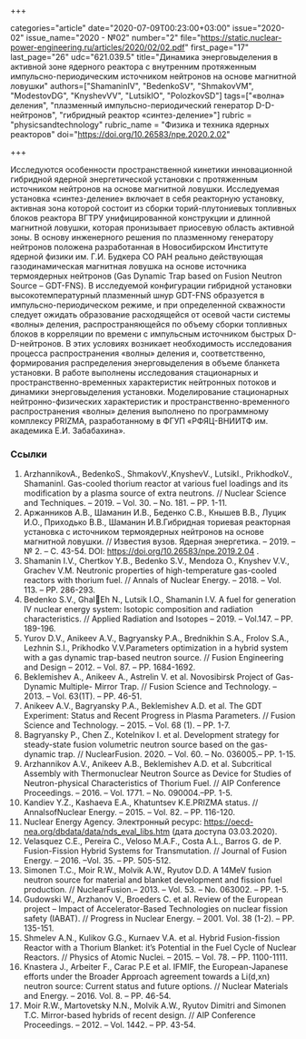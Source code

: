 +++

categories="article"
date="2020-07-09T00:23:00+03:00"
issue="2020-02"
issue_name="2020 - №02"
number="2"
file="https://static.nuclear-power-engineering.ru/articles/2020/02/02.pdf"
first_page="17"
last_page="26"
udc="621.039.5"
title="Динамика энерговыделения в активной зоне ядерного реактора c внутренним протяженным импульсно-периодическим источником нейтронов на основе магнитной ловушки"
authors=["ShamaninIV", "BedenkoSV", "ShmakovVM", "ModestovDG", "KnyshevVV", "LutsikIO", "PolozkovSD"]
tags=["«волна» деления", "плазменный импульсно-периодический генератор D-D-нейтронов", "гибридный реактор «синтез-деление»"]
rubric = "physicsandtechnology"
rubric_name = "Физика и техника ядерных реакторов"
doi="https://doi.org/10.26583/npe.2020.2.02"

+++

Исследуются особенности пространственной кинетики инновационной гибридной ядерной энергетической установки с протяженным источником нейтронов на основе магнитной ловушки. Исследуемая установка «синтез-деление» включает в себя реакторную установку, активная зона которой состоит из сборки торий-плутониевых топливных блоков реактора ВГТРУ унифицированной конструкции и длинной магнитной ловушки, которая пронизывает приосевую область активной зоны. В основу инженерного решения по плазменному генератору нейтронов положена разработанная в Новосибирском Институте ядерной физики им. Г.И. Будкера СО РАН реально действующая газодинамическая магнитная ловушка на основе источника термоядерных нейтронов (Gas Dynamic Trap based on Fusion Neutron Source – GDT-FNS). В исследуемой конфигурации гибридной установки высокотемпературный плазменный шнур GDT-FNS образуется в импульсно-периодическом режиме, и при определенной скважности следует ожидать образование расходящейся от осевой части системы «волны» деления, распространяющейся по объему сборки топливных блоков в корреляции по времени с импульсным источником быстрых D-D-нейтронов. В этих условиях возникает необходимость исследования процесса распространения «волны» деления и, соответственно, формирования распределения энерговыделения в объеме бланкета установки. В работе выполнены исследования стационарных и пространственно-временных характеристик нейтронных потоков и динамики энерговыделения установки. Моделирование стационарных нейтронно-физических характеристик и пространственно-временного распространения «волны» деления выполнено по программному комплексу PRIZMA, разработанному в ФГУП «РФЯЦ-ВНИИТФ им. академика Е.И. Забабахина».

### Ссылки

1. ArzhannikovA., BedenkoS., ShmakovV.,KnyshevV., LutsikI., PrikhodkoV., ShamaninI. Gas-cooled thorium reactor at various fuel loadings and its modification by a plasma source of extra neutrons. // Nuclear Science and Techniques. – 2019. – Vol. 30. – No. 181. – PP. 1-11. 
2. Аржанников А.В., Шаманин И.В., Беденко С.В., Кнышев В.В., Луцик И.О., Приходько В.В., Шаманин И.В.Гибридная ториевая реакторная установка с источником термоядерных нейтронов на основе магнитной ловушки. // Известия вузов. Ядерная энергетика. – 2019. – № 2. – С. 43-54. DOI: https://doi.org/10.26583/npe.2019.2.04 . 
3. Shamanin I.V., Chertkov Y.B., Bedenko S.V., Mendoza O., Knyshev V.V., Grachev V.M. Neutronic properties of high-temperature gas-cooled reactors with thorium fuel. // Annals of Nuclear Energy. – 2018. – Vol. 113. – PP. 286-293. 
4. Bedenko S.V., GhalEh N., Lutsik I.O., Shamanin I.V. A fuel for generation IV nuclear energy system: Isotopic composition and radiation characteristics. // Applied Radiation and Isotopes – 2019. – Vol.147. – PP. 189-196. 
5. Yurov D.V., Anikeev A.V., Bagryansky P.A., Brednikhin S.A., Frolov S.A., Lezhnin S.I., Prikhodko V.V.Parameters optimization in a hybrid system with a gas dynamic trap-based neutron source. // Fusion Engineering and Design – 2012. – Vol. 87. – PP. 1684-1692. 
6. Beklemishev A., Anikeev A., Astrelin V. et al. Novosibirsk Project of Gas-Dynamic Multiple- Mirror Trap. // Fusion Science and Technology. – 2013. – Vol. 63(1T). – PP. 46-51. 
7. Anikeev A.V., Bagryansky P.A., Beklemishev A.D. et al. The GDT Experiment: Status and Recent Progress in Plasma Parameters. // Fusion Science and Technology. – 2015. – Vol. 68 (1). – PP. 1-7. 
8. Bagryansky P., Chen Z., Kotelnikov I. et al. Development strategy for steady-state fusion volumetric neutron source based on the gas-dynamic trap. // NuclearFusion. 2020. – Vol. 60. – No. 036005.– PP. 1-15. 
9. Arzhannikov A.V., Anikeev A.B., Beklemishev A.D. et al. Subcritical Assembly with Thermonuclear Neutron Source as Device for Studies of Neutron-physical Characteristics of Thorium Fuel. // AIP Conference Proceedings. – 2016. – Vol. 1771. – No. 090004.–PP. 1-5. 
10. Kandiev Y.Z., Kashaeva E.A., Khatuntsev K.E.PRIZMA status. // AnnalsofNuclear Energy. – 2015. – Vol. 82. – PP. 116-120. 
11. Nuclear Energy Agency. Электронный ресурс: https://oecd-nea.org/dbdata/data/nds_eval_libs.htm (дата доступа 03.03.2020). 
12. Velasquez C.E., Pereira C., Veloso M.A.F., Costa A.L., Barros G. de P. Fusion-Fission Hybrid Systems for Transmutation. // Journal of Fusion Energy. – 2016. –Vol. 35. – PP. 505-512.
13. Simonen T.C., Moir R.W., Molvik A.W., Ryutov D.D. A 14MeV fusion neutron source for material and blanket development and fission fuel production. // NuclearFusion.– 2013. – Vol. 53. – No. 063002. – PP. 1-5. 
14. Gudowski W., Arzhanov V., Broeders C. et al. Review of the European project – Impact of Accelerator-Based Technologies on nuclear fission safety (IABAT). // Progress in Nuclear Energy. – 2001. Vol. 38 (1-2). – PP. 135-151. 
15. Shmelev A.N., Kulikov G.G., Kurnaev V.A. et al. Hybrid Fusion-fission Reactor with a Thorium Blanket: it’s Potential in the Fuel Cycle of Nuclear Reactors. // Physics of Atomic Nuclei. – 2015. – Vol. 78. – PP. 1100-1111. 
16. Knastera J., Arbeiter F., Carac P.E et al. IFMIF, the European-Japanese efforts under the Broader Approach agreement towards a Li(d,xn) neutron source: Current status and future options. // Nuclear Materials and Energy. – 2016. Vol. 8. – PP. 46-54. 
17. Moir R.W., Martovetsky N.N., Molvik A.W., Ryutov Dimitri and Simonen T.C. Mirror-based hybrids of recent design. // AIP Conference Proceedings. – 2012. – Vol. 1442. – PP. 43-54. 